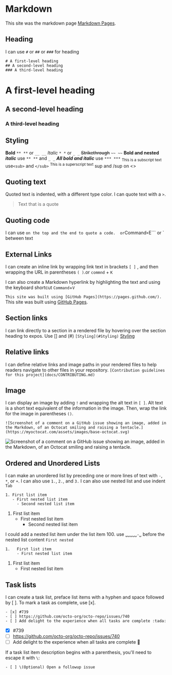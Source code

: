 # Markdown
This site was the markdown page [Markdown Pages](https://docs.github.com/en/get-started/writing-on-github/getting-started-with-writing-and-formatting-on-github/basic-writing-and-formatting-syntax).

## Heading
I can use `#` or `##` or `###` for heading
```
# A first-level heading 
## A second-level heading
### A third-level heading
```

# A first-level heading 
## A second-level heading
### A third-level heading

## Styling
**Bold** `** **` or `__ __`
*Italic*  `* *` or `_ _`
~~Strikethrough~~ `~~ ~~`
**Bold and nested _italic_** use `** **` and `_ _`
***All bold and italic*** use `*** ***`
<sub>This is a subscript text</sub>  use`<sub>` and `</sub>`
<sup>This is a superscript text</sup> sup and /sup on <>

## Quoting text
Quoted text is indented, with a different type color.
I can quote text with a `>`.
> Text that is a quote

## Quoting code
I can use ``` on the top and the end to quote a code. 
or ```Command```+```E```
or ` between text

## External Links
I can create an inline link by wrapping link text in brackets `[ ]` , and then wrapping the URL in parentheses `( )`.or `commnd` + `K`

I can also create a Markdown hyperlink by highlighting the text and using the keyboard shortcut `Command`+`V`

`This site was built using [GitHub Pages](https://pages.github.com/).`
This site was built using [GitHub Pages](https://pages.github.com/).

## Section links
I can link directly to a section in a rendered file by hovering over the section heading to expos.
Use [] and (#)
`[Styling](#Styling)`
[Styling](#Styling) 

## Relative links
I can define relative links and image paths in your rendered files to help readers navigate to other files in your repository.
`[Contribution guidelines for this project](docs/CONTRIBUTING.md)`

## Image
I can display an image by adding `!` and wrapping the alt text in `[ ]`. Alt text is a short text equivalent of the information in the image. Then, wrap the link for the image in parentheses `()`.

`![Screenshot of a comment on a GitHub issue showing an image, added in the Markdown, of an Octocat smiling and raising a tentacle.](https://myoctocat.com/assets/images/base-octocat.svg)`

![Screenshot of a comment on a GitHub issue showing an image, added in the Markdown, of an Octocat smiling and raising a tentacle.](https://myoctocat.com/assets/images/base-octocat.svg)

## Ordered and Unordered Lists
I can make an unordered list by preceding one or more lines of text with `-`, `*`, or `+`.
I can also use `1.`, `2.`, and `3.`
I can also use nested list and use indent `Tab`
```
1. First list item
   - First nested list item
     - Second nested list item
```
1. First list item
   - First nested list item
     - Second nested list item

 I could add a nested list item under the list item 100. use `␣␣␣␣␣-␣` before the nested list content `First nested`

 ```
 1.   First list item
      - First nested list item
 ```

 1.   First list item
      - First nested list item

## Task lists
I can create a task list, preface list items with a hyphen and space followed by [ ]. To mark a task as complete, use [x].

```
- [x] #739
- [ ] https://github.com/octo-org/octo-repo/issues/740
- [ ] Add delight to the experience when all tasks are complete :tada:
```
- [x] #739
- [ ] https://github.com/octo-org/octo-repo/issues/740
- [ ] Add delight to the experience when all tasks are complete :tada:

If a task list item description begins with a parenthesis, you'll need to escape it with `\`:

`- [ ] \(Optional) Open a followup issue`
